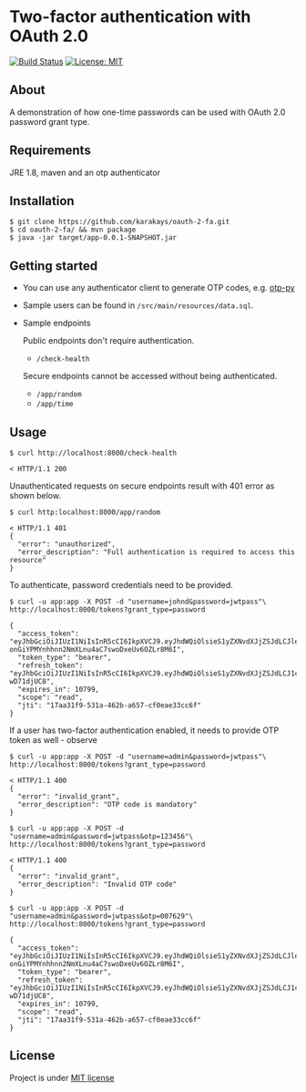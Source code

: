 Two-factor authentication with OAuth 2.0
========================

[![Build Status](https://travis-ci.org/karakays/oauth-2-fa.svg?branch=master)](https://travis-ci.org/karakays/oauth-2-fa?branch=master) 
[![License: MIT](https://img.shields.io/badge/License-MIT-yellow.svg)](https://opensource.org/licenses/MIT)


## About

A demonstration of how one-time passwords can be used with OAuth 2.0 password grant type. 

## Requirements

JRE 1.8, maven and an otp authenticator

## Installation

```
$ git clone https://github.com/karakays/oauth-2-fa.git
$ cd oauth-2-fa/ && mvn package
$ java -jar target/app-0.0.1-SNAPSHOT.jar
```

## Getting started

* You can use any authenticator client to generate OTP codes, e.g. [otp-py](https://github.com/karakays/otp-py)

* Sample users can be found in `/src/main/resources/data.sql`.

* Sample endpoints 

    Public endpoints don't require authentication.

    * `/check-health`

    Secure endpoints cannot be accessed without being authenticated.

    * `/app/random`
	* `/app/time`


## Usage

```
$ curl http://localhost:8000/check-health

< HTTP/1.1 200
```

Unauthenticated requests on secure endpoints result with 401 error as shown below.

```
$ curl http:localhost:8000/app/random

< HTTP/1.1 401
{
  "error": "unauthorized",
  "error_description": "Full authentication is required to access this resource"
}
```

To authenticate, password credentials need to be provided. 

```
$ curl -u app:app -X POST -d "username=johnd&password=jwtpass"\   
http://localhost:8000/tokens?grant_type=password

{
  "access_token":  "eyJhbGciOiJIUzI1NiIsInR5cCI6IkpXVCJ9.eyJhdWQiOlsieS1yZXNvdXJjZSJdLCJleHAiOjE1MjgzMTIxMTEsInVzZXJfbmFtZSI6ImpvaG5kIiwianRpIjoiMTdhYTMxZjktNTMxYS00NjJiLWE2NTctY2YwZWFlMzNjYzZmIiwiY2xpZW50X2lkIjoieWFwcCIsInNjb3BlIjpbInJlYWQiXX0.Y-onGiYPMYnhhnn2NmXLnu4aC7swoDxeUv6OZLr8M6I",
  "token_type": "bearer",  
  "refresh_token":   "eyJhbGciOiJIUzI1NiIsInR5cCI6IkpXVCJ9.eyJhdWQiOlsieS1yZXNvdXJjZSJdLCJ1c2VyX25hbWUiOiJqb2huZCIsInNjb3BlIjpbInJlYWQiXSwiYXRpIjoiMTdhYTMxZjktNTMxYS00NjJiLWE2NTctY2YwZWFlMzNjYzZmIiwiZXhwIjoxNTMwODkzMzExLCJqdGkiOiJjMzM2ZDU0ZS03YjQxLTQzOGItODE1Zi1kNjIyYmZlZjI1NTAiLCJjbGllbnRfaWQiOiJ5YXBwIn0.lx0S6AYqbaEdkUf7oaG6hQ1cRDAa6YBig-wD71djUC8",   
  "expires_in": 10799,   
  "scope": "read",   
  "jti": "17aa31f9-531a-462b-a657-cf0eae33cc6f"
}
```

If a user has two-factor authentication enabled, it needs to provide OTP token as well - observe

```
$ curl -u app:app -X POST -d "username=admin&password=jwtpass"\  
http://localhost:8000/tokens?grant_type=password

< HTTP/1.1 400
{
  "error": "invalid_grant",
  "error_description": "OTP code is mandatory"
}
```

```
$ curl -u app:app -X POST -d "username=admin&password=jwtpass&otp=123456"\  
http://localhost:8000/tokens?grant_type=password

< HTTP/1.1 400
{
  "error": "invalid_grant",
  "error_description": "Invalid OTP code"
}
```

```
$ curl -u app:app -X POST -d "username=admin&password=jwtpass&otp=007629"\  
http://localhost:8000/tokens?grant_type=password

{
  "access_token":  "eyJhbGciOiJIUzI1NiIsInR5cCI6IkpXVCJ9.eyJhdWQiOlsieS1yZXNvdXJjZSJdLCJleHAiOjE1MjgzMTIxMTEsInVzZXJfbmFtZSI6ImpvaG5kIiwianRpIjoiMTdhYTMxZjktNTMxYS00NjJiLWE2NTctY2YwZWFlMzNjYzZmIiwiY2xpZW50X2lkIjoieWFwcCIsInNjb3BlIjpbInJlYWQiXX0.Y-onGiYPMYnhhnn2NmXLnu4aC7swoDxeUv6OZLr8M6I",
  "token_type": "bearer",  
  "refresh_token":   "eyJhbGciOiJIUzI1NiIsInR5cCI6IkpXVCJ9.eyJhdWQiOlsieS1yZXNvdXJjZSJdLCJ1c2VyX25hbWUiOiJqb2huZCIsInNjb3BlIjpbInJlYWQiXSwiYXRpIjoiMTdhYTMxZjktNTMxYS00NjJiLWE2NTctY2YwZWFlMzNjYzZmIiwiZXhwIjoxNTMwODkzMzExLCJqdGkiOiJjMzM2ZDU0ZS03YjQxLTQzOGItODE1Zi1kNjIyYmZlZjI1NTAiLCJjbGllbnRfaWQiOiJ5YXBwIn0.lx0S6AYqbaEdkUf7oaG6hQ1cRDAa6YBig-wD71djUC8",   
  "expires_in": 10799,   
  "scope": "read",   
  "jti": "17aa31f9-531a-462b-a657-cf0eae33cc6f"
}
```

## License

Project is under [MIT license](https://opensource.org/licenses/MIT)
